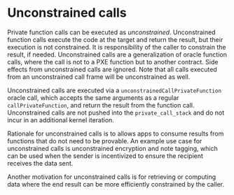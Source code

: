 # Unconstrained calls

<!-- TODO: Validate use cases for unconstrained calls. Maybe these are not actually needed? -->

Private function calls can be executed as _unconstrained_. Unconstrained function calls execute the code at the target and return the result, but their execution is not constrained. It is responsibility of the caller to constrain the result, if needed. Unconstrained calls are a generalization of oracle function calls, where the call is not to a PXE function but to another contract. Side effects from unconstrained calls are ignored. Note that all calls executed from an unconstrained call frame will be unconstrained as well.

Unconstrained calls are executed via a `unconstrainedCallPrivateFunction` oracle call, which accepts the same arguments as a regular `callPrivateFunction`, and return the result from the function call. Unconstrained calls are not pushed into the `private_call_stack` and do not incur in an additional kernel iteration.

Rationale for unconstrained calls is to allows apps to consume results from functions that do not need to be provable. An example use case for unconstrained calls is unconstrained encryption and note tagging, which can be used when the sender is incentivized to ensure the recipient receives the data sent.

Another motivation for unconstrained calls is for retrieving or computing data where the end result can be more efficiently constrained by the caller.

